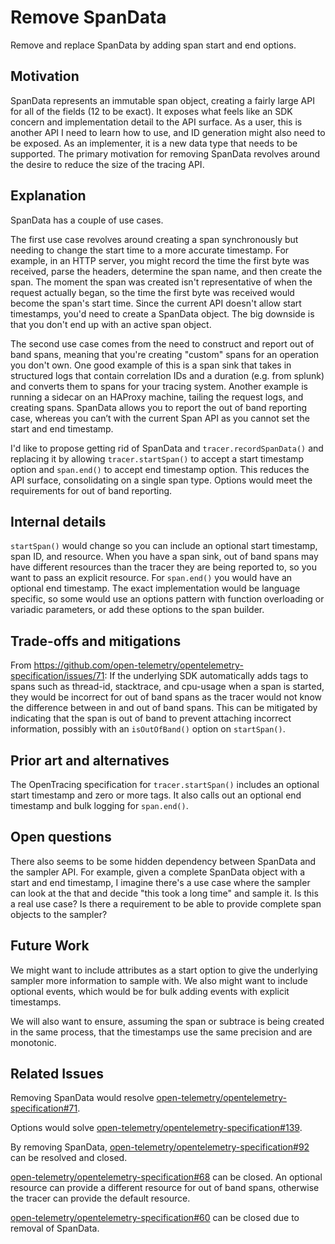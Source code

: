 # Remove SpanData

Remove and replace SpanData by adding span start and end options.

## Motivation

SpanData represents an immutable span object, creating a fairly large API for all of the fields (12 to be exact). It exposes what feels like an SDK concern and implementation detail to the API surface. As a user, this is another API I need to learn how to use, and ID generation might also need to be exposed. As an implementer, it is a new data type that needs to be supported. The primary motivation for removing SpanData revolves around the desire to reduce the size of the tracing API.

## Explanation

SpanData has a couple of use cases.

The first use case revolves around creating a span synchronously but needing to change the start time to a more accurate timestamp. For example, in an HTTP server, you might record the time the first byte was received, parse the headers, determine the span name, and then create the span. The moment the span was created isn't representative of when the request actually began, so the time the first byte was received would become the span's start time. Since the current API doesn't allow start timestamps, you'd need to create a SpanData object. The big downside is that you don't end up with an active span object.

The second use case comes from the need to construct and report out of band spans, meaning that you're creating "custom" spans for an operation you don't own. One good example of this is a span sink that takes in structured logs that contain correlation IDs and a duration (e.g. from splunk) and converts them to spans for your tracing system. Another example is running a sidecar on an HAProxy machine, tailing the request logs, and creating spans. SpanData allows you to report the out of band reporting case, whereas you can’t with the current Span API as you cannot set the start and end timestamp.

I'd like to propose getting rid of SpanData and `tracer.recordSpanData()` and replacing it by allowing `tracer.startSpan()` to accept a start timestamp option and `span.end()` to accept end timestamp option. This reduces the API surface, consolidating on a single span type. Options would meet the requirements for out of band reporting.

## Internal details

`startSpan()` would change so you can include an optional start timestamp, span ID, and resource. When you have a span sink, out of band spans may have different resources than the tracer they are being reported to, so you want to pass an explicit resource. For `span.end()` you would have an optional end timestamp. The exact implementation would be language specific, so some would use an options pattern with function overloading or variadic parameters, or add these options to the span builder.

## Trade-offs and mitigations

From <https://github.com/open-telemetry/opentelemetry-specification/issues/71>: If the underlying SDK automatically adds tags to spans such as thread-id, stacktrace, and cpu-usage when a span is started, they would be incorrect for out of band spans as the tracer would not know the difference between in and out of band spans. This can be mitigated by indicating that the span is out of band to prevent attaching incorrect information, possibly with an `isOutOfBand()` option on `startSpan()`.

## Prior art and alternatives

The OpenTracing specification for `tracer.startSpan()` includes an optional start timestamp and zero or more tags. It also calls out an optional end timestamp and bulk logging for `span.end()`.

## Open questions

There also seems to be some hidden dependency between SpanData and the sampler API. For example, given a complete SpanData object with a start and end timestamp, I imagine there's a use case where the sampler can look at the that and decide "this took a long time" and sample it. Is this a real use case? Is there a requirement to be able to provide complete span objects to the sampler?

## Future Work

We might want to include attributes as a start option to give the underlying sampler more information to sample with. We also might want to include optional events, which would be for bulk adding events with explicit timestamps.

We will also want to ensure, assuming the span or subtrace is being created in the same process, that the timestamps use the same precision and are monotonic.

## Related Issues

Removing SpanData would resolve [open-telemetry/opentelemetry-specification#71](https://github.com/open-telemetry/opentelemetry-specification/issues/71).

Options would solve [open-telemetry/opentelemetry-specification#139](https://github.com/open-telemetry/opentelemetry-specification/issues/139).

By removing SpanData, [open-telemetry/opentelemetry-specification#92](https://github.com/open-telemetry/opentelemetry-specification/issues/92) can be resolved and closed.

[open-telemetry/opentelemetry-specification#68](https://github.com/open-telemetry/opentelemetry-specification/issues/68) can be closed. An optional resource can provide a different resource for out of band spans, otherwise the tracer can provide the default resource.

[open-telemetry/opentelemetry-specification#60](https://github.com/open-telemetry/opentelemetry-specification/issues/60) can be closed due to removal of SpanData.
